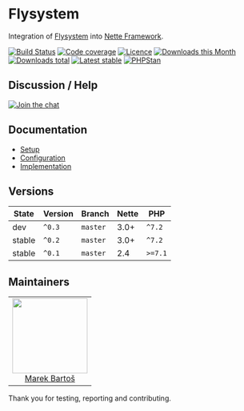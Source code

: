 # Flysystem

Integration of [Flysystem](http://flysystem.thephpleague.com/docs/) into [Nette Framework](https://nette.org).

[![Build Status](https://img.shields.io/travis/contributte/flysystem.svg?style=flat-square)](https://travis-ci.org/contributte/flysystem)
[![Code coverage](https://img.shields.io/coveralls/contributte/flysystem.svg?style=flat-square)](https://coveralls.io/r/contributte/flysystem)
[![Licence](https://img.shields.io/packagist/l/contributte/flysystem.svg?style=flat-square)](https://packagist.org/packages/contributte/flysystem)
[![Downloads this Month](https://img.shields.io/packagist/dm/contributte/flysystem.svg?style=flat-square)](https://packagist.org/packages/contributte/flysystem)
[![Downloads total](https://img.shields.io/packagist/dt/contributte/flysystem.svg?style=flat-square)](https://packagist.org/packages/contributte/flysystem)
[![Latest stable](https://img.shields.io/packagist/v/contributte/flysystem.svg?style=flat-square)](https://packagist.org/packages/contributte/flysystem)
[![PHPStan](https://img.shields.io/badge/PHPStan-enabled-brightgreen.svg?style=flat-square)](https://github.com/phpstan/phpstan)

## Discussion / Help

[![Join the chat](https://img.shields.io/gitter/room/contributte/contributte.svg?style=flat-square)](http://bit.ly/ctteg)

## Documentation

- [Setup](.docs/README.md#setup)
- [Configuration](.docs/README.md#configuration)
- [Implementation](.docs/README.md#implementation)

## Versions

| State       | Version | Branch   | Nette | PHP     |
|-------------|---------|----------|-------|---------|
| dev         | `^0.3`  | `master` | 3.0+  | `^7.2`  |
| stable      | `^0.2`  | `master` | 3.0+  | `^7.2`  |
| stable      | `^0.1`  | `master` | 2.4   | `>=7.1` |

## Maintainers

<table>
  <tbody>
    <tr>
      <td align="center">
        <a href="https://github.com/mabar">
            <img width="150" height="150" src="https://avatars0.githubusercontent.com/u/20974277?s=150&v=4">
        </a>
        </br>
        <a href="https://github.com/mabar">Marek Bartoš</a>
      </td>
    </tr>
  </tbody>
</table>

Thank you for testing, reporting and contributing.
